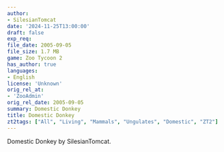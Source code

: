 ```yaml
---
author:
- SilesianTomcat
date: '2024-11-25T13:00:00'
draft: false
exp_req:
file_date: 2005-09-05
file_size: 1.7 MB
game: Zoo Tycoon 2
has_author: true
languages:
- English
license: 'Unknown'
orig_rel_at:
- 'ZooAdmin'
orig_rel_date: 2005-09-05
summary: Domestic Donkey
title: Domestic Donkey
zt2tags: ["All", "Living", "Mammals", "Ungulates", "Domestic", "ZT2"]
---
```

Domestic Donkey by SilesianTomcat.
